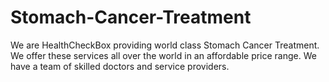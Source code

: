 # Stomach-Cancer-Treatment
We are HealthCheckBox providing world class Stomach Cancer Treatment. We offer these services all over the world in an affordable price range. We have a team of skilled doctors and service providers.
